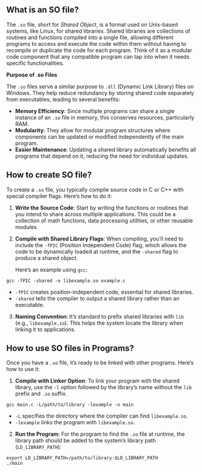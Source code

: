 ## What is an SO file?

The `.so` file, short for _Shared Object_, is a format used on Unix-based systems, like Linux, for shared libraries. Shared libraries are collections of routines and functions compiled into a single file, allowing different programs to access and execute the code within them without having to recompile or duplicate the code for each program. Think of it as a modular code component that any compatible program can tap into when it needs specific functionalities.

**Purpose of .so Files**

The `.so` files serve a similar purpose to `.dll` (Dynamic Link Library) files on Windows. They help reduce redundancy by storing shared code separately from executables, leading to several benefits:

-   **Memory Efficiency**: Since multiple programs can share a single instance of an `.so` file in memory, this conserves resources, particularly RAM.
-   **Modularity**: They allow for modular program structures where components can be updated or modified independently of the main program.
-   **Easier Maintenance**: Updating a shared library automatically benefits all programs that depend on it, reducing the need for individual updates.

## How to create SO file?

To create a `.so` file, you typically compile source code in C or C++ with special compiler flags. Here’s how to do it:

1.  **Write the Source Code**: Start by writing the functions or routines that you intend to share across multiple applications. This could be a collection of math functions, data processing utilities, or other reusable modules.
    
2.  **Compile with Shared Library Flags**: When compiling, you’ll need to include the `-fPIC` (Position Independent Code) flag, which allows the code to be dynamically loaded at runtime, and the `-shared` flag to produce a shared object.
    
    Here’s an example using `gcc`:

```
gcc -fPIC -shared -o libexample.so example.c
```
    
-   `-fPIC` creates position-independent code, essential for shared libraries.
-   `-shared` tells the compiler to output a shared library rather than an executable.

3.  **Naming Convention**: It’s standard to prefix shared libraries with `lib` (e.g., `libexample.so`). This helps the system locate the library when linking it to applications.

## How to use SO files in Programs?

Once you have a `.so` file, it’s ready to be linked with other programs. Here’s how to use it:

1.  **Compile with Linker Option**: To link your program with the shared library, use the `-l` option followed by the library’s name without the `lib` prefix and `.so` suffix.

```
gcc main.c -L/path/to/library -lexample -o main
```
-   `-L` specifies the directory where the compiler can find `libexample.so`.
-   `-lexample` links the program with `libexample.so`.

2.  **Run the Program**: For the program to find the `.so` file at runtime, the library path should be added to the system’s library path (`LD_LIBRARY_PATH`):

```
export LD_LIBRARY_PATH=/path/to/library:$LD_LIBRARY_PATH
./main
```

